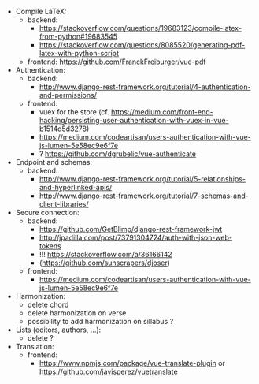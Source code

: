 * Compile LaTeX:
    * backend: 
        * https://stackoverflow.com/questions/19683123/compile-latex-from-python#19683545
        * https://stackoverflow.com/questions/8085520/generating-pdf-latex-with-python-script
    * frontend: https://github.com/FranckFreiburger/vue-pdf
* Authentication:
    * backend:
        * http://www.django-rest-framework.org/tutorial/4-authentication-and-permissions/
    * frontend: 
        * vuex for the store (cf. https://medium.com/front-end-hacking/persisting-user-authentication-with-vuex-in-vue-b1514d5d3278)
        * https://medium.com/codeartisan/users-authentication-with-vue-js-lumen-5e58ec9e6f7e
        * ? https://github.com/dgrubelic/vue-authenticate
* Endpoint and schemas:
    * backend: 
        * http://www.django-rest-framework.org/tutorial/5-relationships-and-hyperlinked-apis/
        * http://www.django-rest-framework.org/tutorial/7-schemas-and-client-libraries/
* Secure connection:
    * backend:
        * https://github.com/GetBlimp/django-rest-framework-jwt
        * http://jpadilla.com/post/73791304724/auth-with-json-web-tokens
        * !!! https://stackoverflow.com/a/36166142
        * (https://github.com/sunscrapers/djoser)
    * frontend:
        * https://medium.com/codeartisan/users-authentication-with-vue-js-lumen-5e58ec9e6f7e
* Harmonization:
	* delete chord
	* delete harmonization on verse
	* possibility to add harmonization on sillabus ?
* Lists (editors, authors, ...):
	* delete ?
* Translation:
	* frontend:
		* https://www.npmjs.com/package/vue-translate-plugin or https://github.com/javisperez/vuetranslate